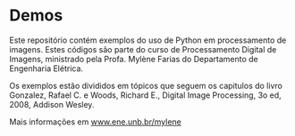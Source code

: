 # Demos

Este repositório contém exemplos do uso de Python em processamento de imagens. Estes códigos são parte do curso de Processamento Digital de Imagens, ministrado pela Profa. Mylène Farias do Departamento de Engenharia Elétrica. 

Os exemplos estão divididos em tópicos que seguem os capitulos do livro  Gonzalez, Rafael C. e Woods, Richard E., Digital Image Processing, 3o ed, 2008, Addison Wesley.

Mais informações em www.ene.unb.br/mylene
